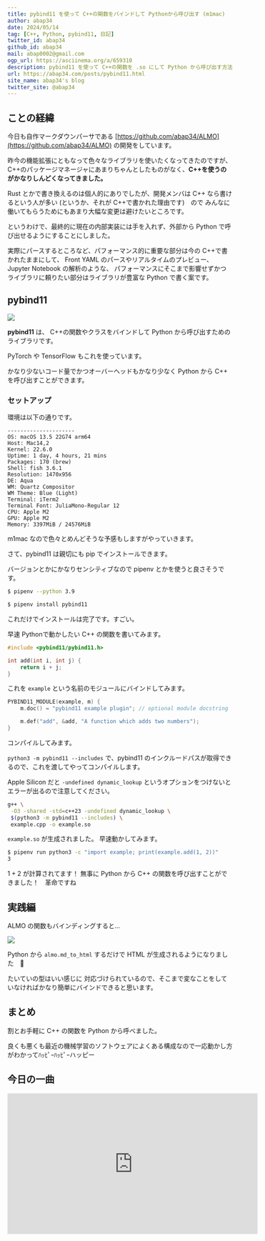 ```yaml
---
title: pybind11 を使って C++の関数をバインドして Pythonから呼び出す (m1mac)
author: abap34
date: 2024/05/14
tag: [C++, Python, pybind11, 日記]
twitter_id: abap34
github_id: abap34
mail: abap0002@gmail.com
ogp_url: https://asciinema.org/a/659310
description: pybind11 を使って C++の関数を .so にして Python から呼び出す方法を紹介します。
url: https://abap34.com/posts/pybind11.html
site_name: abap34's blog
twitter_site: @abap34
---
```


## ことの経緯

今日も自作マークダウンパーサである [https://github.com/abap34/ALMO](https://github.com/abap34/ALMO) の開発をしています。

昨今の機能拡張にともなって色々なライブラリを使いたくなってきたのですが、
C++のパッケージマネージャにあまりちゃんとしたものがなく、**C++を使うのがかなりしんどくなってきました。**


Rust とかで書き換えるのは個人的にありでしたが、開発メンバは C++ なら書けるという人が多い (というか、それが C++で書かれた理由です)　ので
みんなに働いてもらうためにもあまり大幅な変更は避けたいところです。


というわけで、最終的に現在の内部実装には手を入れず、外部から Python で呼び出せるようにすることにしました。


実際にパースするところなど、パフォーマンス的に重要な部分は今の C++で書かれたままにして、 
Front YAML のパースやリアルタイムのプレビュー、 Jupyter Notebook の解析のような、
パフォーマンスにそこまで影響せずかつライブラリに頼りたい部分はライブラリが豊富な Python で書く案です。　


## pybind11

<a href="https://github.com/pybind/pybind11"><img src="https://gh-card.dev/repos/pybind/pybind11.svg"></a> 


**pybind11** は、 C++の関数やクラスをバインドして Python から呼び出すためのライブラリです。

PyTorch や TensorFlow もこれを使っています。

かなり少ないコード量でかつオーバーヘッドもかなり少なく Python から C++ を呼び出すことができます。


### セットアップ

環境は以下の通りです。

```
---------------------
OS: macOS 13.5 22G74 arm64
Host: Mac14,2
Kernel: 22.6.0
Uptime: 1 day, 4 hours, 21 mins
Packages: 170 (brew)
Shell: fish 3.6.1
Resolution: 1470x956
DE: Aqua
WM: Quartz Compositor
WM Theme: Blue (Light)
Terminal: iTerm2
Terminal Font: JuliaMono-Regular 12
CPU: Apple M2
GPU: Apple M2
Memory: 3397MiB / 24576MiB
```

m1mac なので色々とめんどそうな予感もしますがやっていきます。

さて、pybind11 は親切にも pip でインストールできます。


バージョンとかにかなりセンシティブなので pipenv とかを使うと良さそうです。

```bash
$ pipenv --python 3.9
```

```bash
$ pipenv install pybind11
```

これだけでインストールは完了です。すごい。

早速 Pythonで動かしたい C++ の関数を書いてみます。

```cpp
#include <pybind11/pybind11.h>

int add(int i, int j) {
    return i + j;
}
```

これを `example` という名前のモジュールにバインドしてみます。
 

```cpp
PYBIND11_MODULE(example, m) {
    m.doc() = "pybind11 example plugin"; // optional module docstring

    m.def("add", &add, "A function which adds two numbers");
}
```

コンパイルしてみます。

`python3 -m pybind11 --includes` で、pybind11 のインクルードパスが取得できるので、これを渡してやってコンパイルします。


Apple Silicon だと `-undefined dynamic_lookup` というオプションをつけないとエラーが出るので注意してください。


```bash
g++ \
 -O3 -shared -std=c++23 -undefined dynamic_lookup \
 $(python3 -m pybind11 --includes) \
 example.cpp -o example.so
```

`example.so` が生成されました。 早速動かしてみます。

```bash
$ pipenv run python3 -c "import example; print(example.add(1, 2))"
3
```


$1 + 2$ が計算されてます！
無事に Python から C++ の関数を呼び出すことができました！　革命ですね 




## 実践編

ALMO の関数もバインディングすると...


<a href="https://asciinema.org/a/659310" target="_blank"><img src="https://asciinema.org/a/659310.svg" /></a>


Python から `almo.md_to_html` するだけで HTML が生成されるようになりました　🥳

たいていの型はいい感じに 対応づけられているので、そこまで変なことをしていなければかなり簡単にバインドできると思います。

## まとめ
割とお手軽に C++ の関数を Python から呼べました。

良くも悪くも最近の機械学習のソフトウェアによくある構成なので一応動かし方がわかってﾊｯﾋﾟｰﾊｯﾋﾟｰハッピー

## 今日の一曲


<iframe width="560" height="315" src="https://www.youtube.com/embed/FEfJB32wvsk?si=JQzQdx6nhqMSXlw8" title="YouTube video player" frameborder="0" allow="accelerometer; autoplay; clipboard-write; encrypted-media; gyroscope; picture-in-picture; web-share" referrerpolicy="strict-origin-when-cross-origin" allowfullscreen></iframe>

